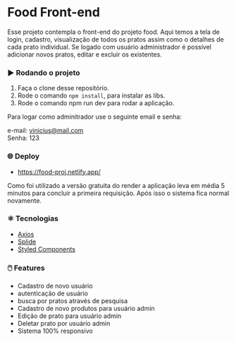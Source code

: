 # Food Front-end

Esse projeto contempla o front-end do projeto food. Aqui temos a tela de login, cadastro, visualização de todos os pratos assim como o detalhes de cada prato individual. Se logado com usuário administrador é possível adicionar novos pratos, editar e excluir os existentes. 

### :arrow_forward: Rodando o projeto
1. Faça o clone desse repositório.
2. Rode o comando `npm install`, para instalar as libs.
3. Rode o comando npm run dev para rodar a aplicação. 

Para logar como adminitrador use o seguinte email e senha:

e-mail: vinicius@mail.com   
Senha: 123

### :globe_with_meridians: Deploy

* https://food-proj.netlify.app/

Como foi utilizado a versão gratuita do render a aplicação leva em média 5 minutos para concluir a primeira requisição. Após isso o sistema fica normal novamente. 

### :atom_symbol: Tecnologias 
* [Axios](https://axios-http.com/ptbr/docs/intro)
* [Splide](https://splidejs.com/)
* [Styled Components](https://styled-components.com/)

### :computer_mouse: Features
 
  * Cadastro de novo usuário
  * autenticação de usuário
  * busca por pratos através de pesquisa
  * Cadastro de novo produtos para usuário admin
  * Edição de prato para usuário admin
  * Deletar prato por usuário admin
  * Sistema 100% responsivo